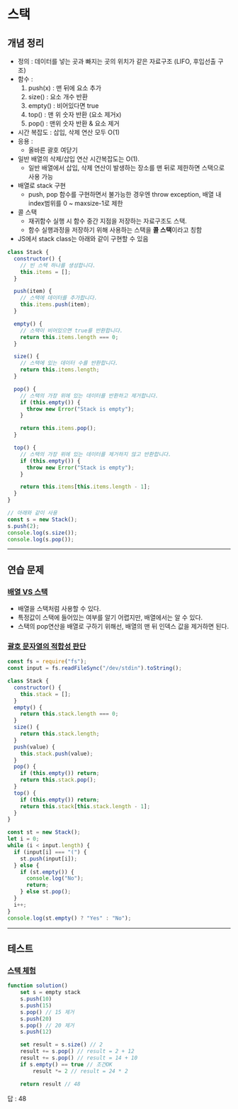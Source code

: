 # 스택

## 개념 정리

- 정의 : 데이터를 넣는 곳과 빠지는 곳의 위치가 같은 자료구조 (LIFO, 후입선출 구조)
- 함수 :
  1. push(x) : 맨 뒤에 요소 추가
  2. size() : 요소 개수 반환
  3. empty() : 비어있다면 true
  4. top() : 맨 위 숫자 반환 (요소 제거x)
  5. pop() : 맨위 숫자 반환 & 요소 제거
- 시간 복잡도 : 삽입, 삭제 연산 모두 O(1)
- 응용 :
  - 올바른 괄호 여닫기
- 일반 배열의 삭제/삽입 연산 시간복잡도는 O(1).
  - 일반 배열에서 삽입, 삭제 연산이 발생하는 장소를 맨 뒤로 제한하면 스택으로 사용 가능
- 배열로 stack 구현
  - push, pop 함수를 구현하면서 불가능한 경우엔 throw exception, 배열 내 index범위를 0 ~ maxsize-1로 제한
- 콜 스택
  - 재귀함수 실행 시 함수 중간 지점을 저장하는 자료구조도 스택.
  - 함수 실행과정을 저장하기 위해 사용하는 스택을 **콜 스택**이라고 칭함
- JS에서 stack class는 아래와 같이 구현할 수 있음

```js
class Stack {
  constructor() {
    // 빈 스택 하나를 생성합니다.
    this.items = [];
  }

  push(item) {
    // 스택에 데이터를 추가합니다.
    this.items.push(item);
  }

  empty() {
    // 스택이 비어있으면 true를 반환합니다.
    return this.items.length === 0;
  }

  size() {
    // 스택에 있는 데이터 수를 반환합니다.
    return this.items.length;
  }

  pop() {
    // 스택의 가장 위에 있는 데이터를 반환하고 제거합니다.
    if (this.empty()) {
      throw new Error("Stack is empty");
    }

    return this.items.pop();
  }

  top() {
    // 스택의 가장 위에 있는 데이터를 제거하지 않고 반환합니다.
    if (this.empty()) {
      throw new Error("Stack is empty");
    }

    return this.items[this.items.length - 1];
  }
}

// 아래와 같이 사용
const s = new Stack();
s.push(2);
console.log(s.size());
console.log(s.pop());
```

---

## 연습 문제

### [배열 VS 스택](https://www.codetree.ai/missions/6/problems/array-versus-stack/description)

- 배열을 스택처럼 사용할 수 있다.
- 특정값이 스택에 들어있는 여부를 알기 어렵지만, 배열에서는 알 수 있다.
- 스택의 pop연산을 배열로 구하기 위해선, 배열의 맨 뒤 인덱스 값을 제거하면 된다.

### [괄호 문자열의 적합성 판단](https://www.codetree.ai/missions/6/problems/parentheses-string?&utm_source=clipboard&utm_medium=text)

```js
const fs = require("fs");
const input = fs.readFileSync("/dev/stdin").toString();

class Stack {
  constructor() {
    this.stack = [];
  }
  empty() {
    return this.stack.length === 0;
  }
  size() {
    return this.stack.length;
  }
  push(value) {
    this.stack.push(value);
  }
  pop() {
    if (this.empty()) return;
    return this.stack.pop();
  }
  top() {
    if (this.empty()) return;
    return this.stack[this.stack.length - 1];
  }
}

const st = new Stack();
let i = 0;
while (i < input.length) {
  if (input[i] === "(") {
    st.push(input[i]);
  } else {
    if (st.empty()) {
      console.log("No");
      return;
    } else st.pop();
  }
  i++;
}
console.log(st.empty() ? "Yes" : "No");
```

---

## 테스트

### [스택 체험](https://www.codetree.ai/missions/6/problems/stack-practice?&utm_source=clipboard&utm_medium=text)

```js
function solution()
    set s = empty stack
    s.push(10)
    s.push(15)
    s.pop() // 15 제거
    s.push(20)
    s.pop() // 20 제거
    s.push(12)

    set result = s.size() // 2
    result += s.pop() // result = 2 + 12
    result += s.pop() // result = 14 + 10
    if s.empty() == true // 조건OK
        result *= 2 // result = 24 * 2

    return result // 48
```

답 : 48
